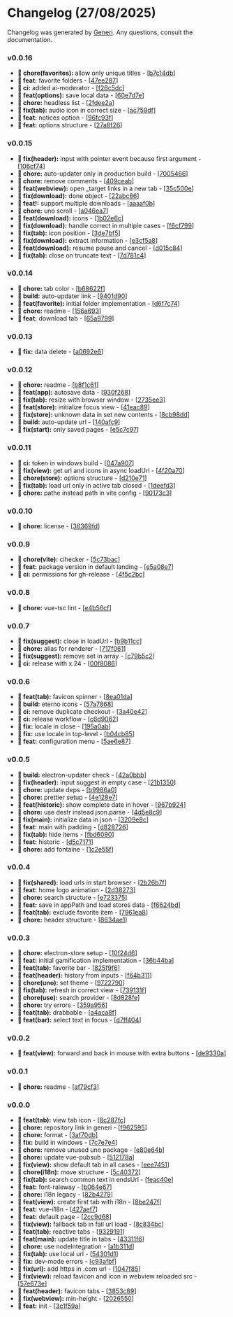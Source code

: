 # Changelog (27/08/2025)

Changelog was generated by [Generi](https://github.com/betterwrite/generi). Any questions, consult the documentation.

### v0.0.16

* **🚧 chore(favorites):** allow only unique titles - [[b7c14db](https://github.com/Novout/eterno/commit/b7c14db)]
* **🎉 feat:** favorite folders - [[47ee287](https://github.com/Novout/eterno/commit/47ee287)]
* **🗿 ci:** added ai-moderator - [[f26c5dc](https://github.com/Novout/eterno/commit/f26c5dc)]
* **🎉 feat(options):** save local data - [[60e7d7e](https://github.com/Novout/eterno/commit/60e7d7e)]
* **🚧 chore:** headless list - [[2fdee2a](https://github.com/Novout/eterno/commit/2fdee2a)]
* **🔧 fix(tab):** audio icon in correct size - [[ac759df](https://github.com/Novout/eterno/commit/ac759df)]
* **🎉 feat:** notices option - [[96fc93f](https://github.com/Novout/eterno/commit/96fc93f)]
* **🎉 feat:** options structure - [[27a8f26](https://github.com/Novout/eterno/commit/27a8f26)]

### v0.0.15

* **🔧 fix(header):** input with pointer event because first argument - [[106cf74](https://github.com/Novout/eterno/commit/106cf74)]
* **🚧 chore:** auto-updater only in production build - [[7005466](https://github.com/Novout/eterno/commit/7005466)]
* **🚧 chore:** remove comments - [[409ceab](https://github.com/Novout/eterno/commit/409ceab)]
* **🎉 feat(webview):** open _target links in a new tab - [[35c500e](https://github.com/Novout/eterno/commit/35c500e)]
* **🔧 fix(download):** done object - [[22abc66](https://github.com/Novout/eterno/commit/22abc66)]
* **🎉 feat!:** support multiple downloads - [[aaaaf0b](https://github.com/Novout/eterno/commit/aaaaf0b)]
* **🚧 chore:** uno scroll - [[a046ea7](https://github.com/Novout/eterno/commit/a046ea7)]
* **🎉 feat(download):** icons - [[1b02e6c](https://github.com/Novout/eterno/commit/1b02e6c)]
* **🔧 fix(download):** handle correct in multiple cases - [[f6cf799](https://github.com/Novout/eterno/commit/f6cf799)]
* **🔧 fix(tab):** icon position - [[3de7bf5](https://github.com/Novout/eterno/commit/3de7bf5)]
* **🔧 fix(download):** extract information - [[e3cf5a8](https://github.com/Novout/eterno/commit/e3cf5a8)]
* **🎉 feat(download):** resume pause and cancel - [[d015c84](https://github.com/Novout/eterno/commit/d015c84)]
* **🔧 fix(tab):** close on truncate text - [[7d781c4](https://github.com/Novout/eterno/commit/7d781c4)]

### v0.0.14

* **🚧 chore:** tab color - [[b68622f](https://github.com/Novout/eterno/commit/b68622f)]
* **📐 build:** auto-updater link - [[9401d90](https://github.com/Novout/eterno/commit/9401d90)]
* **🎉 feat(favorite):** initial folder implementation - [[d6f7c74](https://github.com/Novout/eterno/commit/d6f7c74)]
* **🚧 chore:** readme - [[156a693](https://github.com/Novout/eterno/commit/156a693)]
* **🎉 feat:** download tab - [[65a9799](https://github.com/Novout/eterno/commit/65a9799)]

### v0.0.13

* **🔧 fix:** data delete - [[a0692e6](https://github.com/Novout/eterno/commit/a0692e6)]

### v0.0.12

* **🚧 chore:** readme - [[b8f1c61](https://github.com/Novout/eterno/commit/b8f1c61)]
* **🎉 feat(app):** autosave data - [[930f268](https://github.com/Novout/eterno/commit/930f268)]
* **🔧 fix(tab):** resize with browser window - [[2735ee3](https://github.com/Novout/eterno/commit/2735ee3)]
* **🎉 feat(store):** initialize focus view - [[41eac89](https://github.com/Novout/eterno/commit/41eac89)]
* **🔧 fix(store):** unknown data in set new contents - [[8cb98dd](https://github.com/Novout/eterno/commit/8cb98dd)]
* **📐 build:** auto-update url - [[140afc9](https://github.com/Novout/eterno/commit/140afc9)]
* **🔧 fix(start):** only saved pages - [[e5c7c97](https://github.com/Novout/eterno/commit/e5c7c97)]

### v0.0.11

* **🗿 ci:** token in windows build - [[047a907](https://github.com/Novout/eterno/commit/047a907)]
* **🔧 fix(view):** get url and icons in async loadUrl - [[4f20a70](https://github.com/Novout/eterno/commit/4f20a70)]
* **🚧 chore(store):** options structure - [[d210e71](https://github.com/Novout/eterno/commit/d210e71)]
* **🔧 fix(tab):** load url only in active tab closed - [[1deefd3](https://github.com/Novout/eterno/commit/1deefd3)]
* **🚧 chore:** pathe instead path in vite config - [[90173c3](https://github.com/Novout/eterno/commit/90173c3)]

### v0.0.10

* **🚧 chore:** license - [[36369fd](https://github.com/Novout/eterno/commit/36369fd)]

### v0.0.9

* **🚧 chore(vite):** cihecker - [[5c73bac](https://github.com/Novout/eterno/commit/5c73bac)]
* **🎉 feat:** package version in default landing - [[e5a08e7](https://github.com/Novout/eterno/commit/e5a08e7)]
* **🗿 ci:** permissions for gh-release - [[4f5c2bc](https://github.com/Novout/eterno/commit/4f5c2bc)]

### v0.0.8

* **🚧 chore:** vue-tsc lint - [[e4b56cf](https://github.com/Novout/eterno/commit/e4b56cf)]

### v0.0.7

* **🔧 fix(suggest):** close in loadUrl - [[b9b11cc](https://github.com/Novout/eterno/commit/b9b11cc)]
* **🚧 chore:** alias for renderer - [[717f061](https://github.com/Novout/eterno/commit/717f061)]
* **🔧 fix(suggest):** remove set in array - [[c79b5c2](https://github.com/Novout/eterno/commit/c79b5c2)]
* **🗿 ci:** release with x.24 - [[00f8086](https://github.com/Novout/eterno/commit/00f8086)]

### v0.0.6

* **🎉 feat(tab):** favicon spinner - [[8ea01da](https://github.com/Novout/eterno/commit/8ea01da)]
* **📐 build:** eterno icons - [[57a7868](https://github.com/Novout/eterno/commit/57a7868)]
* **🗿 ci:** remove duplicate checkout - [[3a40e42](https://github.com/Novout/eterno/commit/3a40e42)]
* **🗿 ci:** release workflow - [[c6d9062](https://github.com/Novout/eterno/commit/c6d9062)]
* **🔧 fix:** locale in close - [[195a0ab](https://github.com/Novout/eterno/commit/195a0ab)]
* **🔧 fix:** use locale in top-level - [[b04cb85](https://github.com/Novout/eterno/commit/b04cb85)]
* **🎉 feat:** configuration menu - [[5ae6e87](https://github.com/Novout/eterno/commit/5ae6e87)]

### v0.0.5

* **📐 build:** electron-updater check - [[42a0bbb](https://github.com/Novout/eterno/commit/42a0bbb)]
* **🔧 fix(header):** input suggest in empty case - [[21b1350](https://github.com/Novout/eterno/commit/21b1350)]
* **🚧 chore:** update deps - [[b9986a0](https://github.com/Novout/eterno/commit/b9986a0)]
* **🚧 chore:** prettier setup - [[4e128e7](https://github.com/Novout/eterno/commit/4e128e7)]
* **🎉 feat(historic):** show complete date in hover - [[967b924](https://github.com/Novout/eterno/commit/967b924)]
* **🚧 chore:** use destr instead json.parse - [[4d5e8c9](https://github.com/Novout/eterno/commit/4d5e8c9)]
* **🔧 fix(main):** initialize data in json - [[3209e8c](https://github.com/Novout/eterno/commit/3209e8c)]
* **🎉 feat:** main with padding - [[d828726](https://github.com/Novout/eterno/commit/d828726)]
* **🔧 fix(tab):** hide items - [[fbd6090](https://github.com/Novout/eterno/commit/fbd6090)]
* **🎉 feat:** historic - [[d5c7171](https://github.com/Novout/eterno/commit/d5c7171)]
* **🚧 chore:** add fontaine - [[1c2e55f](https://github.com/Novout/eterno/commit/1c2e55f)]

### v0.0.4

* **🔧 fix(shared):** load urls in start browser - [[2b26b7f](https://github.com/Novout/eterno/commit/2b26b7f)]
* **🎉 feat:** home logo animation - [[2d38273](https://github.com/Novout/eterno/commit/2d38273)]
* **🚧 chore:** search structure - [[e723375](https://github.com/Novout/eterno/commit/e723375)]
* **🎉 feat:** save in appPath and load stores data - [[f6624bd](https://github.com/Novout/eterno/commit/f6624bd)]
* **🎉 feat(tab):** exclude favorite item - [[7961ea8](https://github.com/Novout/eterno/commit/7961ea8)]
* **🚧 chore:** header structure - [[8634ae1](https://github.com/Novout/eterno/commit/8634ae1)]

### v0.0.3

* **🚧 chore:** electron-store setup - [[10f24d6](https://github.com/Novout/eterno/commit/10f24d6)]
* **🎉 feat:** initial gamification implementation - [[36b44ba](https://github.com/Novout/eterno/commit/36b44ba)]
* **🎉 feat(tab):** favorite bar - [[825f9f6](https://github.com/Novout/eterno/commit/825f9f6)]
* **🎉 feat(header):** history from inputs - [[f64b311](https://github.com/Novout/eterno/commit/f64b311)]
* **🚧 chore(uno):** set theme - [[9722790](https://github.com/Novout/eterno/commit/9722790)]
* **🔧 fix(tab):** refresh in correct view - [[739131f](https://github.com/Novout/eterno/commit/739131f)]
* **🚧 chore(use):** search provider - [[8d828fe](https://github.com/Novout/eterno/commit/8d828fe)]
* **🚧 chore:** try errors - [[359a956](https://github.com/Novout/eterno/commit/359a956)]
* **🎉 feat(tab):** drabbable - [[a4aca8f](https://github.com/Novout/eterno/commit/a4aca8f)]
* **🎉 feat(bar):** select text in focus - [[d7ff404](https://github.com/Novout/eterno/commit/d7ff404)]

### v0.0.2

* **🎉 feat(view):** forward and back in mouse with extra buttons - [[de9330a](https://github.com/Novout/eterno/commit/de9330a)]

### v0.0.1

* **🚧 chore:** readme - [[af79cf3](https://github.com/Novout/eterno/commit/af79cf3)]

### v0.0.0

* **🎉 feat(tab):** view tab icon - [[8c287fc](https://github.com/Novout/eterno/commit/8c287fc)]
* **🚧 chore:** repository link in generi - [[f962595](https://github.com/Novout/eterno/commit/f962595)]
* **🚧 chore:** format - [[3af70db](https://github.com/Novout/eterno/commit/3af70db)]
* **🔧 fix:** build in windows - [[7c7e7e4](https://github.com/Novout/eterno/commit/7c7e7e4)]
* **🚧 chore:** remove unused uno package - [[e80e64b](https://github.com/Novout/eterno/commit/e80e64b)]
* **🚧 chore:** update vue-pubsub - [[512178a](https://github.com/Novout/eterno/commit/512178a)]
* **🔧 fix(view):** show default tab in all cases - [[eee7451](https://github.com/Novout/eterno/commit/eee7451)]
* **🚧 chore(i18n):** move structure - [[5c40372](https://github.com/Novout/eterno/commit/5c40372)]
* **🔧 fix(tab):** search common text in endsUrl - [[feac40e](https://github.com/Novout/eterno/commit/feac40e)]
* **🎉 feat:** font-raleway - [[b064e67](https://github.com/Novout/eterno/commit/b064e67)]
* **🚧 chore:** i18n legacy - [[82b4279](https://github.com/Novout/eterno/commit/82b4279)]
* **🎉 feat(view):** create first tab with i18n - [[8be247f](https://github.com/Novout/eterno/commit/8be247f)]
* **🎉 feat:** vue-i18n - [[427aef7](https://github.com/Novout/eterno/commit/427aef7)]
* **🎉 feat:** default page - [[2cc9d68](https://github.com/Novout/eterno/commit/2cc9d68)]
* **🔧 fix(view):** fallback tab in fail url load - [[8c834bc](https://github.com/Novout/eterno/commit/8c834bc)]
* **🎉 feat(tab):** reactive tabs - [[9329191](https://github.com/Novout/eterno/commit/9329191)]
* **🎉 feat(main):** update title in tabs - [[43311f6](https://github.com/Novout/eterno/commit/43311f6)]
* **🚧 chore:** use nodeIntegration - [[a1b311d](https://github.com/Novout/eterno/commit/a1b311d)]
* **🔧 fix(tab):** use local url - [[54301d1](https://github.com/Novout/eterno/commit/54301d1)]
* **🔧 fix:** dev-mode errors - [[c93afbf](https://github.com/Novout/eterno/commit/c93afbf)]
* **🔧 fix(url):** add https in .com url - [[1047f85](https://github.com/Novout/eterno/commit/1047f85)]
* **🔧 fix(view):** reload favicon and icon in webview reloaded src - [[57e673e](https://github.com/Novout/eterno/commit/57e673e)]
* **🎉 feat(header):** favicon tabs - [[3853c89](https://github.com/Novout/eterno/commit/3853c89)]
* **🔧 fix(webview):** min-height - [[2026550](https://github.com/Novout/eterno/commit/2026550)]
* **🎉 feat:** init - [[3c1f59a](https://github.com/Novout/eterno/commit/3c1f59a)]
